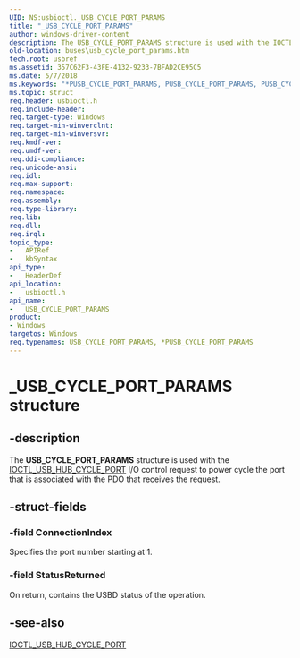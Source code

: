 ```yaml
---
UID: NS:usbioctl._USB_CYCLE_PORT_PARAMS
title: "_USB_CYCLE_PORT_PARAMS"
author: windows-driver-content
description: The USB_CYCLE_PORT_PARAMS structure is used with the IOCTL_USB_HUB_CYCLE_PORT I/O control request to power cycle the port that is associated with the PDO that receives the request.
old-location: buses\usb_cycle_port_params.htm
tech.root: usbref
ms.assetid: 357C62F3-43FE-4132-9233-7BFAD2CE95C5
ms.date: 5/7/2018
ms.keywords: "*PUSB_CYCLE_PORT_PARAMS, PUSB_CYCLE_PORT_PARAMS, PUSB_CYCLE_PORT_PARAMS structure pointer [Buses], USB_CYCLE_PORT_PARAMS, USB_CYCLE_PORT_PARAMS structure [Buses], _USB_CYCLE_PORT_PARAMS, buses.usb_cycle_port_params, usbioctl/PUSB_CYCLE_PORT_PARAMS, usbioctl/USB_CYCLE_PORT_PARAMS"
ms.topic: struct
req.header: usbioctl.h
req.include-header:
req.target-type: Windows
req.target-min-winverclnt: 
req.target-min-winversvr: 
req.kmdf-ver: 
req.umdf-ver: 
req.ddi-compliance: 
req.unicode-ansi: 
req.idl: 
req.max-support: 
req.namespace: 
req.assembly: 
req.type-library: 
req.lib: 
req.dll: 
req.irql: 
topic_type:
-	APIRef
-	kbSyntax
api_type:
-	HeaderDef
api_location:
-	usbioctl.h
api_name:
-	USB_CYCLE_PORT_PARAMS
product:
- Windows
targetos: Windows
req.typenames: USB_CYCLE_PORT_PARAMS, *PUSB_CYCLE_PORT_PARAMS
---
```


# _USB_CYCLE_PORT_PARAMS structure


## -description


The <b>USB_CYCLE_PORT_PARAMS</b> structure is used with the <a href="https://msdn.microsoft.com/library/windows/hardware/ff537340">IOCTL_USB_HUB_CYCLE_PORT</a> I/O control request to power cycle the port that is associated with the PDO that receives the request.


## -struct-fields




### -field ConnectionIndex

Specifies the port number starting at 1.


### -field StatusReturned

On return, contains the USBD status of the operation.


## -see-also




<a href="https://msdn.microsoft.com/library/windows/hardware/ff537340">IOCTL_USB_HUB_CYCLE_PORT</a>



 

 

